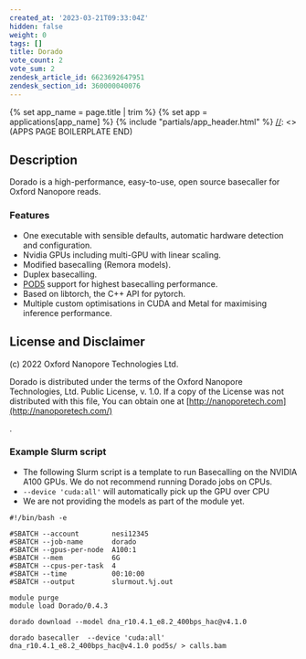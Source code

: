 ```yaml
---
created_at: '2023-03-21T09:33:04Z'
hidden: false
weight: 0
tags: []
title: Dorado
vote_count: 2
vote_sum: 2
zendesk_article_id: 6623692647951
zendesk_section_id: 360000040076
---
```



[//]: <> (APPS PAGE BOILERPLATE START)
{% set app_name = page.title | trim %}
{% set app = applications[app_name] %}
{% include "partials/app_header.html" %}
[//]: <> (APPS PAGE BOILERPLATE END)

## Description

Dorado is a high-performance, easy-to-use, open source basecaller for
Oxford Nanopore reads.

### [](https://github.com/nanoporetech/dorado#features)Features

- One executable with sensible defaults, automatic hardware detection
    and configuration.
- Nvidia GPUs including multi-GPU with linear scaling.
- Modified basecalling (Remora models).
- Duplex basecalling.
- [POD5](https://github.com/nanoporetech/pod5-file-format) support for
    highest basecalling performance.
- Based on libtorch, the C++ API for pytorch.
- Multiple custom optimisations in CUDA and Metal for maximising
    inference performance.

## License and Disclaimer

\(c\) 2022 Oxford Nanopore Technologies Ltd.

Dorado is distributed under the terms of the Oxford Nanopore
Technologies, Ltd. Public License, v. 1.0. If a copy of the License was
not distributed with this file, You can obtain one
at [http://nanoporetech.com](http://nanoporetech.com/)

.

### Example Slurm script

- The following Slurm script is a template to run Basecalling on the
    NVIDIA A100 GPUs. We do not recommend running Dorado jobs on CPUs.
- `--device 'cuda:all'` will automatically pick up the GPU over CPU
- We are not providing the models as part of the module yet. 

``` sl
#!/bin/bash -e

#SBATCH --account        nesi12345
#SBATCH --job-name       dorado
#SBATCH --gpus-per-node  A100:1
#SBATCH --mem            6G
#SBATCH --cpus-per-task  4
#SBATCH --time           00:10:00
#SBATCH --output         slurmout.%j.out

module purge
module load Dorado/0.4.3

dorado download --model dna_r10.4.1_e8.2_400bps_hac@v4.1.0

dorado basecaller  --device 'cuda:all' dna_r10.4.1_e8.2_400bps_hac@v4.1.0 pod5s/ > calls.bam
```
